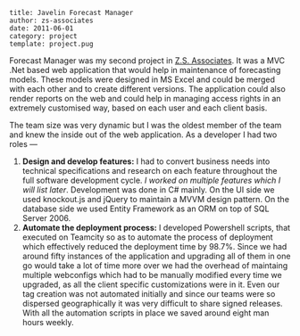```metadata
title: Javelin Forecast Manager
author: zs-associates
date: 2011-06-01
category: project
template: project.pug
```

Forecast Manager was my second project in [Z.S. Associates](http://zsassociates.com). It was a MVC .Net based web application that would help in maintenance of forecasting models. These models were designed in MS Excel and could be merged with each other and to create different versions. The application could also render reports on the web and could help in managing access rights in an extremely customised way, based on each user and each client basis.

<span class="more"/>

The team size was very dynamic but I was the oldest member of the team and knew the inside out of the web application. As a developer I had two roles —

1. **Design and develop features:** I had to convert business needs into technical specifications and research on each feature throughout the full software development cycle. _I worked on multiple features which I will list later_. Development was done in C# mainly. On the UI side we used knockout.js and jQuery to maintain a MVVM design pattern. On the database side we used Entity Framework as an ORM on top of SQL Server 2006.
2. **Automate the deployment process:** I developed Powershell scripts, that executed on Teamcity so as to automate the process of deployment which effectively reduced the deployment time by 98.7%. Since we had around fifty instances of the application and upgrading all of them in one go would take a lot of time more over we had the overhead of maintaing multiple webconfigs which had to be manually modified every time we upgraded, as all the client specific customizations were in it. Even our tag creation was not automated initially and since our teams were so dispersed geographically it was very difficult to share signed releases. With all the automation scripts in place we saved around eight man hours weekly.
